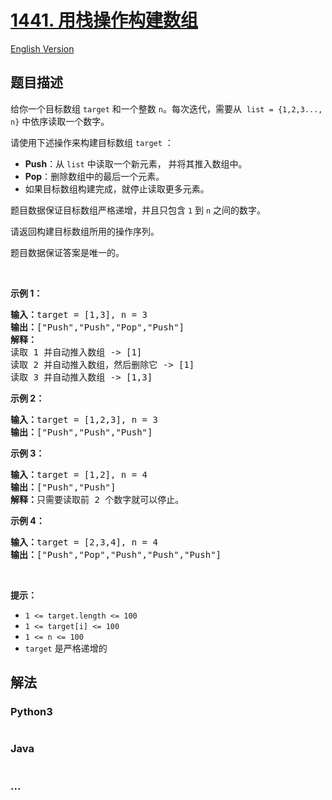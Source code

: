# [1441. 用栈操作构建数组](https://leetcode-cn.com/problems/build-an-array-with-stack-operations)

[English Version](/solution/1400-1499/1441.Build%20an%20Array%20With%20Stack%20Operations/README_EN.md)

## 题目描述

<!-- 这里写题目描述 -->
<p>给你一个目标数组 <code>target</code> 和一个整数 <code>n</code>。每次迭代，需要从&nbsp; <code>list = {1,2,3..., n}</code> 中依序读取一个数字。</p>

<p>请使用下述操作来构建目标数组 <code>target</code> ：</p>

<ul>
	<li><strong>Push</strong>：从 <code>list</code> 中读取一个新元素， 并将其推入数组中。</li>
	<li><strong>Pop</strong>：删除数组中的最后一个元素。</li>
	<li>如果目标数组构建完成，就停止读取更多元素。</li>
</ul>

<p>题目数据保证目标数组严格递增，并且只包含 <code>1</code> 到 <code>n</code> 之间的数字。</p>

<p>请返回构建目标数组所用的操作序列。</p>

<p>题目数据保证答案是唯一的。</p>

<p>&nbsp;</p>

<p><strong>示例 1：</strong></p>

<pre><strong>输入：</strong>target = [1,3], n = 3
<strong>输出：</strong>[&quot;Push&quot;,&quot;Push&quot;,&quot;Pop&quot;,&quot;Push&quot;]
<strong>解释： 
</strong>读取 1 并自动推入数组 -&gt; [1]
读取 2 并自动推入数组，然后删除它 -&gt; [1]
读取 3 并自动推入数组 -&gt; [1,3]
</pre>

<p><strong>示例 2：</strong></p>

<pre><strong>输入：</strong>target = [1,2,3], n = 3
<strong>输出：</strong>[&quot;Push&quot;,&quot;Push&quot;,&quot;Push&quot;]
</pre>

<p><strong>示例 3：</strong></p>

<pre><strong>输入：</strong>target = [1,2], n = 4
<strong>输出：</strong>[&quot;Push&quot;,&quot;Push&quot;]
<strong>解释：</strong>只需要读取前 2 个数字就可以停止。
</pre>

<p><strong>示例 4：</strong></p>

<pre><strong>输入：</strong>target = [2,3,4], n = 4
<strong>输出：</strong>[&quot;Push&quot;,&quot;Pop&quot;,&quot;Push&quot;,&quot;Push&quot;,&quot;Push&quot;]
</pre>

<p>&nbsp;</p>

<p><strong>提示：</strong></p>

<ul>
	<li><code>1 &lt;= target.length &lt;= 100</code></li>
	<li><code>1 &lt;= target[i]&nbsp;&lt;= 100</code></li>
	<li><code>1 &lt;= n &lt;= 100</code></li>
	<li><code>target</code> 是严格递增的</li>
</ul>


## 解法

<!-- 这里可写通用的实现逻辑 -->


<!-- tabs:start -->

### **Python3**

<!-- 这里可写当前语言的特殊实现逻辑 -->

```python

```

### **Java**

<!-- 这里可写当前语言的特殊实现逻辑 -->

```java

```

### **...**
```

```

<!-- tabs:end -->